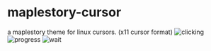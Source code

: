 # maplestory-cursor
a maplestory theme for linux cursors. (x11 cursor format)
![clicking](https://user-images.githubusercontent.com/9396028/200469153-c92b3ffb-137b-4fe6-bc61-dfeb4ccb81b2.gif)
![progress](https://user-images.githubusercontent.com/9396028/200469155-08d04367-d4b3-4c73-b8be-0e5d8972b10a.gif)
![wait](https://user-images.githubusercontent.com/9396028/200469158-be1ad033-4a7c-4a96-9484-43a4e3702a54.gif)
